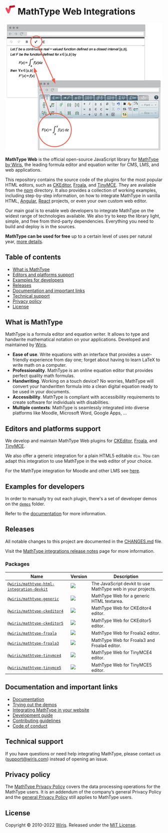 # ![MathType logo](resources/img/mathtype_logo.png) MathType Web Integrations

![MathType plugin example](resources/img/wiris_plugin_example.png)

**MathType Web** is the official open-source JavaScript library for [MathType by Wiris], the leading formula editor and equation writer for CMS, LMS, and web applications.

This repository contains the source code of the plugins for the most popular HTML editors, such as [CKEditor], [Froala], and [TinyMCE]. They are available from the [npm](https://www.npmjs.com/~wiris) directory. It also provides a collection of working examples, including step-by-step information, on how to integrate MathType in vanilla HTML, [Angular], [React] projects, or even your own custom web editor.

Our main goal is to enable web developers to integrate MathType on the widest range of technologies available. We also try to keep the library light, simple, and free from third-party dependencies. Everything you need to build and deploy is in the sources.

**MathType can be used for free** up to a certain level of uses per natural year,  [more details](https://www.wiris.com/en/pricing/).

## Table of contents

- [What is MathType](#what-is-mathtype)
- [Editors and platforms support](#editors-and-platforms-support)
- [Examples for developers](#examples-for-developers)
- [Releases](#releases)
- [Documentation and important links](#documentation-and-important-links)
- [Technical support](#technical-support)
- [Privacy policy](#privacy-policy)
- [License](#license)

## What is MathType

MathType is a formula editor and equation writer. It allows to type and handwrite mathematical notation on your applications. Developed and maintained by [Wiris](https://www.wiris.com).

- **Ease of use**. Write equations with an interface that provides a user-friendly experience from day one; forget about having to learn LaTeX to write math on a computer.
- **Professionality**. MathType is an online equation editor that provides perfect quality math formulas.
- **Handwriting**. Working on a touch device? No worries, MathType will convert your handwritten formula into a clean digital equation ready to be used in your documents.
- **Accessibility**. MathType is compliant with accessibility requirements to create software for individuals with disabilities.
- **Multiple contexts**: MathType is seamlessly integrated into diverse platforms like Moodle, Microsoft Word, Google Apps, ...

## Editors and platforms support

We develop and maintain MathType Web plugins for [CKEditor], [Froala], and [TinyMCE].

We also offer a generic integration for a plain HTML5 editable `div`.
You can adapt this integration to use MathType in the web editor of your choice.

For the MathType integration for Moodle and other LMS see [here](https://www.wiris.com/es/solutions/education/).

## Examples for developers

In order to manually try out each plugin, there's a set of developer demos on the [`demos`](demos) folder.

Refer to the [documentation](docs/demos/) for more information.

## Releases

All notable changes to this project are documented in the [CHANGES.md](CHANGES.md) file.

Visit the [MathType integrations release notes](https://docs.wiris.com/en/mathtype/integrations/release_notes/start) page for more information.

### Packages

| Name                                                                                    | Version                                                                                                                                                              | Description                                                 |
| --------------------------------------------------------------------------------------- | -------------------------------------------------------------------------------------------------------------------------------------------------------------------- | ----------------------------------------------------------- |
| [`@wiris/mathtype-html-integration-devkit`](packages/mathtype-html-integration-devkit/) | <a href="https://www.npmjs.com/package/@wiris/mathtype-html-integration-devkit"><img src="https://img.shields.io/npm/v/@wiris/mathtype-html-integration-devkit"></a> | The JavaScript devkit to use MathType web in your projects. |
| [`@wiris/mathtype-generic`](packages/mathtype-generic)                                  | <a href="https://www.npmjs.com/package/@wiris/mathtype-generic"><img src="https://img.shields.io/npm/v/@wiris/mathtype-generic"></a>                                 | MathType Web for a generic HTML textarea.                   |
| [`@wiris/mathtype-ckeditor4`](packages/mathtype-ckeditor4)                              | <a href="https://www.npmjs.com/package/@wiris/mathtype-ckeditor4"><img src="https://img.shields.io/npm/v/@wiris/mathtype-ckeditor4"></a>                             | MathType Web for CKEditor4 editor.                          |
| [`@wiris/mathtype-ckeditor5`](packages/mathtype-ckeditor5)                              | <a href="https://www.npmjs.com/package/@wiris/mathtype-ckeditor5"><img src="https://img.shields.io/npm/v/@wiris/mathtype-ckeditor5"></a>                             | MathType Web for CKEditor5 editor.                          |
| [`@wiris/mathtype-froala`](packages/mathtype-froala)                                    | <a href="https://www.npmjs.com/package/@wiris/mathtype-froala"><img src="https://img.shields.io/npm/v/@wiris/mathtype-froala"></a>                                   | MathType Web for Froala2 editor.                            |
| [`@wiris/mathtype-froala3`](packages/mathtype-froala3)                                  | <a href="https://www.npmjs.com/package/@wiris/mathtype-froala3"><img src="https://img.shields.io/npm/v/@wiris/mathtype-froala3"></a>                                 | MathType Web for Froala3 and Froala4 editor.                            |
| [`@wiris/mathtype-tinymce4`](packages/mathtype-tinymce4)                                | <a href="https://www.npmjs.com/package/@wiris/mathtype-tinymce4"><img src="https://img.shields.io/npm/v/@wiris/mathtype-tinymce4"></a>                               | MathType Web for TinyMCE4 editor.                           |
| [`@wiris/mathtype-tinymce5`](packages/mathtype-tinymce5)                                | <a href="https://www.npmjs.com/package/@wiris/mathtype-tinymce5"><img src="https://img.shields.io/npm/v/@wiris/mathtype-tinymce5"></a>                               | MathType Web for TinyMCE5 editor.                           |

## Documentation and important links

- [Documentation](docs/)
- [Trying out the demos](docs/demos/)
- [Integrating MathType in your website](docs/integration/)
- [Development guide](docs/development/)
- [Contributing guidelines](docs/contributing/)
- [Code of conduct](docs/code-of-conduct/)

## Technical support

If you have questions or need help integrating MathType, please contact us ([support@wiris.com](mailto:support@wiris.com)) instead of opening an issue.

## Privacy policy

The [MathType Privacy Policy](http://www.wiris.com/mathtype/privacy-policy) covers the data processing operations for the MathType users. It is an addendum of the company’s general Privacy Policy and the [general Privacy Policy](https://wiris.com/en/privacy-policy) still applies to MathType users.

## License

Copyright © 2010-2022 [Wiris](http://www.wiris.com). Released under the [MIT License](LICENSE).

[MathType by Wiris]: https://www.wiris.com/en/mathtype/
[CKEditor]: https://ckeditor.com/
[Froala]: https://froala.com/
[TinyMCE]: https://www.tiny.cloud/tinymce/
[Angular]: https://angular.io/
[React]: https://reactjs.org/
